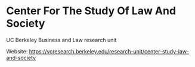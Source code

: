 # Center For The Study Of Law And Society
UC Berkeley Business and Law research unit

Website: https://vcresearch.berkeley.edu/research-unit/center-study-law-and-society

